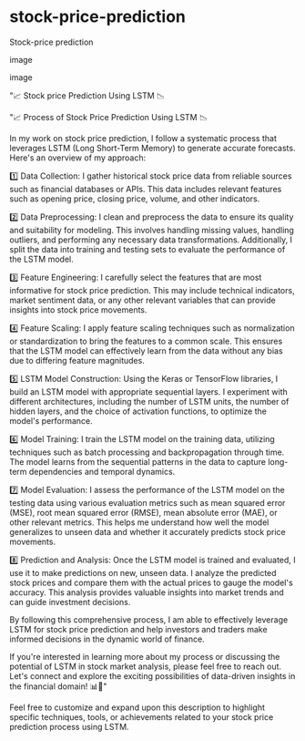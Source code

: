 # stock-price-prediction
Stock-price prediction

image

image

"📈 Stock price Prediction Using LSTM 📉

"📈 Process of Stock Price Prediction Using LSTM 📉

In my work on stock price prediction, I follow a systematic process that leverages LSTM (Long Short-Term Memory) to generate accurate forecasts. Here's an overview of my approach:

1️⃣ Data Collection: I gather historical stock price data from reliable sources such as financial databases or APIs. This data includes relevant features such as opening price, closing price, volume, and other indicators.

2️⃣ Data Preprocessing: I clean and preprocess the data to ensure its quality and suitability for modeling. This involves handling missing values, handling outliers, and performing any necessary data transformations. Additionally, I split the data into training and testing sets to evaluate the performance of the LSTM model.

3️⃣ Feature Engineering: I carefully select the features that are most informative for stock price prediction. This may include technical indicators, market sentiment data, or any other relevant variables that can provide insights into stock price movements.

4️⃣ Feature Scaling: I apply feature scaling techniques such as normalization or standardization to bring the features to a common scale. This ensures that the LSTM model can effectively learn from the data without any bias due to differing feature magnitudes.

5️⃣ LSTM Model Construction: Using the Keras or TensorFlow libraries, I build an LSTM model with appropriate sequential layers. I experiment with different architectures, including the number of LSTM units, the number of hidden layers, and the choice of activation functions, to optimize the model's performance.

6️⃣ Model Training: I train the LSTM model on the training data, utilizing techniques such as batch processing and backpropagation through time. The model learns from the sequential patterns in the data to capture long-term dependencies and temporal dynamics.

7️⃣ Model Evaluation: I assess the performance of the LSTM model on the testing data using various evaluation metrics such as mean squared error (MSE), root mean squared error (RMSE), mean absolute error (MAE), or other relevant metrics. This helps me understand how well the model generalizes to unseen data and whether it accurately predicts stock price movements.

8️⃣ Prediction and Analysis: Once the LSTM model is trained and evaluated, I use it to make predictions on new, unseen data. I analyze the predicted stock prices and compare them with the actual prices to gauge the model's accuracy. This analysis provides valuable insights into market trends and can guide investment decisions.

By following this comprehensive process, I am able to effectively leverage LSTM for stock price prediction and help investors and traders make informed decisions in the dynamic world of finance.

If you're interested in learning more about my process or discussing the potential of LSTM in stock market analysis, please feel free to reach out. Let's connect and explore the exciting possibilities of data-driven insights in the financial domain! 📊🚀"

Feel free to customize and expand upon this description to highlight specific techniques, tools, or achievements related to your stock price prediction process using LSTM.
